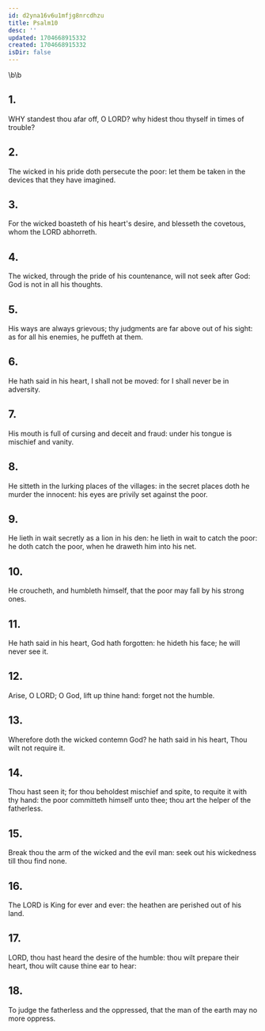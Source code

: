 ```yaml
---
id: d2yna16v6u1mfjg8nrcdhzu
title: Psalm10
desc: ''
updated: 1704668915332
created: 1704668915332
isDir: false
---
```

\b\b
## 1.
WHY standest thou afar off, O LORD?  why hidest thou thyself in times of trouble?
## 2.
The wicked in his pride doth persecute the poor: let them be taken in the devices that they have imagined.
## 3.
For the wicked boasteth of his heart's desire, and blesseth the covetous, whom the LORD abhorreth.
## 4.
The wicked, through the pride of his countenance, will not seek after God: God is not in all his thoughts.
## 5.
His ways are always grievous; thy judgments are far above out of his sight: as for all his enemies, he puffeth at them.
## 6.
He hath said in his heart, I shall not be moved: for I shall never be in adversity.
## 7.
His mouth is full of cursing and deceit and fraud: under his tongue is mischief and vanity.
## 8.
He sitteth in the lurking places of the villages: in the secret places doth he murder the innocent: his eyes are privily set against the poor.
## 9.
He lieth in wait secretly as a lion in his den: he lieth in wait to catch the poor: he doth catch the poor, when he draweth him into his net.
## 10.
He croucheth, and humbleth himself, that the poor may fall by his strong ones.
## 11.
He hath said in his heart, God hath forgotten: he hideth his face; he will never see it.
## 12.
Arise, O LORD; O God, lift up thine hand: forget not the humble.
## 13.
Wherefore doth the wicked contemn God?  he hath said in his heart, Thou wilt not require it.
## 14.
Thou hast seen it; for thou beholdest mischief and spite, to requite it with thy hand: the poor committeth himself unto thee; thou art the helper of the fatherless.
## 15.
Break thou the arm of the wicked and the evil man: seek out his wickedness till thou find none.
## 16.
The LORD is King for ever and ever: the heathen are perished out of his land.
## 17.
LORD, thou hast heard the desire of the humble: thou wilt prepare their heart, thou wilt cause thine ear to hear:
## 18.
To judge the fatherless and the oppressed, that the man of the earth may no more oppress.
